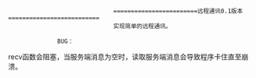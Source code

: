                                   ========================远程通讯0.1版本==========================
                                  实现简单的远程通讯。

                  BUG：

recv函数会阻塞，当服务端消息为空时，读取服务端消息会导致程序卡住直至崩溃。
